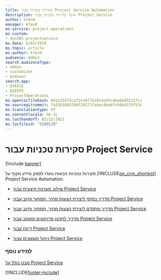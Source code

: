 ```yaml
---
title: סקירות טכניות עבור Project Service Automation
description: אוסף סקירות טכניות עבור Project Service
author: kfend
manager: kfend
ms.service: project-operations
ms.custom:
- dyn365-projectservice
ms.date: 8/03/2018
ms.topic: article
ms.author: kfend
audience: Admin
search.audienceType:
- admin
- customizer
- enduser
search.app:
- D365CE
- D365PS
- ProjectOperations
ms.openlocfilehash: b61e355f2caf2ce977e35e3ed3cdba0e855227cc
ms.sourcegitcommit: fa32b1893286f20271fa4ec4be8fc68bd135f53c
ms.translationtype: HT
ms.contentlocale: he-IL
ms.lasthandoff: 02/15/2021
ms.locfileid: "5280129"
---
```

# <a name="white-papers-for-project-service"></a>סקירות טכניות עבור Project Service

[!include [banner](../includes/psa-now-project-operations.md)]

סקירות טכניות הבאות נועדו לספק מידע מקיף על [!INCLUDE[pn_crm_shortest](../includes/pn-crm-shortest.md)] Project Service Automation.

-   [שילוב מערכת חיצונית עבור Project Service](https://go.microsoft.com/fwlink/?LinkId=825445)

-   [מדריך בסיסי ליצירת הצעות מחיר, תמחור וחיוב עבור Project Service](https://go.microsoft.com/fwlink/?LinkId=825241)

-   [מדריך מתקדם ליצירת הצעות מחיר, תמחור וחיוב עבור Project Service](https://go.microsoft.com/fwlink/?LinkId=825242)

-   [מדריך לתכנון פרויקטים ומעקב עבור Project Service](https://go.microsoft.com/fwlink/?LinkId=825243)

-   [דיווח עבור Project Service](https://go.microsoft.com/fwlink/?LinkId=825446)

-   [ניהול משאבים עבור Project Service](https://go.microsoft.com/fwlink/?LinkId=825244)

### <a name="see-also"></a>למידע נוסף
 [מבט כולל על Project Service](../psa/overview.md)


[!INCLUDE[footer-include](../includes/footer-banner.md)]